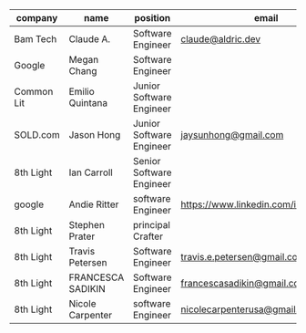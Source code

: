 | company    | name              | position                 | email                                                        | LinkedIn                                                  |
| ---------- | ----------------- | ------------------------ | ------------------------------------------------------------ | --------------------------------------------------------- |
| Bam Tech   | Claude A.         | Software Engineer        | [claude@aldric.dev](mailto:claude@aldric.dev)                | https://www.linkedin.com/in/caldric/                      |
| Google     | Megan Chang       | Software Engineer        |                                                              | https://www.linkedin.com/in/megan-chang/                  |
| Common Lit | Emilio Quintana   | Junior Software Engineer |                                                              | https://www.linkedin.com/in/emilio-quintana-dev/          |
| SOLD.com   | Jason Hong        | Junior Software Engineer | [jaysunhong@gmail.com](mailto:jaysunhong@gmail.com)          | https://www.linkedin.com/in/jaysunhong/                   |
| 8th Light  | Ian Carroll       | Senior Software Engineer |                                                              | https://www.linkedin.com/in/iandcarroll/                  |
| google     | Andie Ritter      | software Engineer        | https://www.linkedin.com/in/andieritter/                     |                                                           |
| 8th Light  | Stephen Prater    | principal Crafter        |                                                              | https://www.linkedin.com/in/prater1/                      |
| 8th Light  | Travis Petersen   | Software Engineer        | [travis.e.petersen@gmail.com](mailto:travis.e.petersen@gmail.com) | https://www.linkedin.com/in/travis-petersen/              |
| 8th Light  | FRANCESCA SADIKIN | Software Engineer        | francescasadikin@gmail.com                                   | https://www.linkedin.com/in/fsadikin/detail/contact-info/ |
| 8th Light  | Nicole Carpenter  | software Engineer        | [nicolecarpenterusa@gmail.com](mailto:nicolecarpenterusa@gmail.com) | https://www.linkedin.com/in/nicolecarpenterusa/           |

